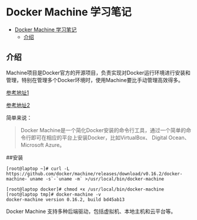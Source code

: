 # Docker Machine 学习笔记

<!-- TOC -->

- [Docker Machine 学习笔记](#docker-machine-%e5%ad%a6%e4%b9%a0%e7%ac%94%e8%ae%b0)
  - [介绍](#%e4%bb%8b%e7%bb%8d)

<!-- /TOC -->

## 介绍
Machine项目是Docker官方的开源项目，负责实现对Docker运行环境进行安装和管理，特别在管理多个Docker环境时，使用Machine要比手动管理高效得多。


[参考地址1](https://www.dongwm.com/post/docker-machine-and-swarm/)

[参考地址2](http://dockone.io/article/275)


简单来说：

>Docker Machine是一个简化Docker安装的命令行工具，通过一个简单的命令行即可在相应的平台上安装Docker，比如VirtualBox、 Digital Ocean、Microsoft Azure。


##安装

```
[root@laptop ~]# curl -L https://github.com/docker/machine/releases/download/v0.16.2/docker-machine-`uname -s`-`uname -m` >/usr/local/bin/docker-machine

[root@laptop docker]# chmod +x /usr/local/bin/docker-machine
[root@laptop tmp]# docker-machine -v
docker-machine version 0.16.2, build bd45ab13
```

Docker Machine 支持多种后端驱动，包括虚拟机、本地主机和云平台等。